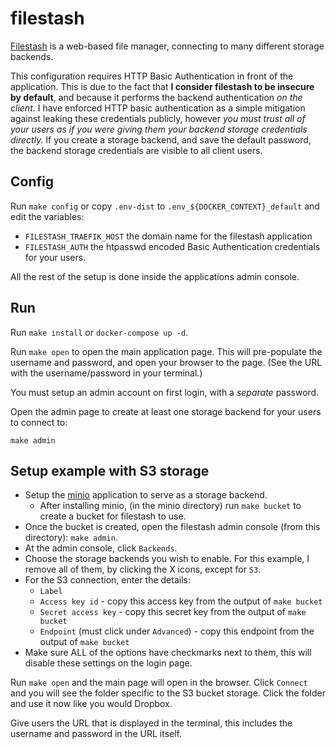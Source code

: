 # filestash

[Filestash](https://github.com/mickael-kerjean/filestash) is a web-based file
manager, connecting to many different storage backends.

This configuration requires HTTP Basic Authentication in front of the
application. This is due to the fact that **I consider filestash to be
insecure by default**, and because it performs the backend
authentication *on the client*. I have enforced HTTP basic
authentication as a simple mitigation against leaking these
credentials publicly, however *you must trust all of your users as if
you were giving them your backend storage credentials directly.* If
you create a storage backend, and save the default password, the
backend storage credentials are visible to all client users.

## Config

Run `make config` or copy `.env-dist` to `.env_${DOCKER_CONTEXT}_default` and edit the variables:

 * `FILESTASH_TRAEFIK_HOST` the domain name for the filestash application
 * `FILESTASH_AUTH` the htpasswd encoded Basic Authentication credentials for
   your users.

All the rest of the setup is done inside the applications admin console.

## Run

Run `make install` or `docker-compose up -d`.

Run `make open` to open the main application page. This will pre-populate the
username and password, and open your browser to the page. (See the URL with the
username/password in your terminal.)

You must setup an admin account on first login, with a *separate* password.

Open the admin page to create at least one storage backend for your
users to connect to:

```
make admin
```

## Setup example with S3 storage

 * Setup the [minio](../minio) application to serve as a storage backend.
   * After installing minio, (in the minio directory) run `make bucket` to
     create a bucket for filestash to use.
 * Once the bucket is created, open the filestash admin console (from this
   directory): `make admin`.
 * At the admin console, click `Backends`.
 * Choose the storage backends you wish to enable. For this example, I remove
all of them, by clicking the X icons, except for `S3`.
 * For the S3 connection, enter the details:
   * `Label`
   * `Access key id` - copy this access key from the output of `make bucket`
   * `Secret access key` - copy this secret key from the output of `make bucket`
   * `Endpoint` (must click under `Advanced`) - copy this endpoint from the output of `make bucket`
 * Make sure ALL of the options have checkmarks next to them, this will disable
   these settings on the login page.

Run `make open` and the main page will open in the browser. Click `Connect` and
you will see the folder specific to the S3 bucket storage. Click the folder and
use it now like you would Dropbox.

Give users the URL that is displayed in the terminal, this includes the username
and password in the URL itself.
